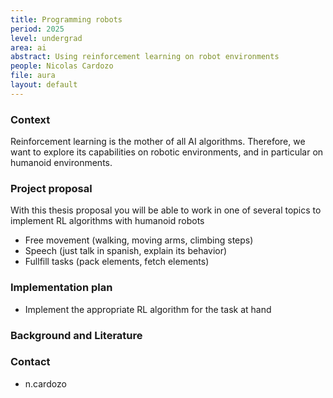 ```yaml
---
title: Programming robots
period: 2025 
level: undergrad
area: ai
abstract: Using reinforcement learning on robot environments
people: Nicolas Cardozo
file: aura
layout: default
---
```


### Context

Reinforcement learning is the mother of all AI algorithms. Therefore, we want to explore its capabilities on robotic environments, and in particular on humanoid environments.

### Project proposal

With this thesis proposal you will be able to work in one of several topics to implement RL algorithms with humanoid robots

- Free movement (walking, moving arms, climbing steps)
- Speech (just talk in spanish, explain its behavior)
- Fullfill tasks (pack elements, fetch elements)


### Implementation plan

- Implement the appropriate RL algorithm for the task at hand

### Background and Literature

### Contact

- n.cardozo
